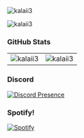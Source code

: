 <p align="left"> <img src="https://komarev.com/ghpvc/?username=kalaii3&label=Profile%20views&color=0e75b6&style=flat" alt="kalaii3" /> </p>

<img src="https://github-readme-stats.vercel.app/api/top-langs?username=kalaii3&show_icons=true&theme=dark&locale=en&layout=compact" alt="kalaii3" />

### GitHub Stats
<table>
<td><img src="https://github-readme-stats.vercel.app/api?username=kalaii3&show_icons=true&theme=dark&locale=en" alt="kalaii3" /></td>
<td><img align="center" src="https://github-readme-streak-stats.herokuapp.com/?user=kalaii3&theme=dark" alt="kalaii3" /></td>
</table>

### Discord

[![Discord Presence](https://lanyard.cnrad.dev/api/762009860488822834)](https://discord.com/users/762009860488822834)

### Spotify!
[![Spotify](https://novatorem-rho-olive.vercel.app/api/spotify?background_color=0d1117&border_color=ffffff)](https://open.spotify.com/user/31lip4ia7uz2c4oybkaokrvkyipq)
